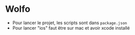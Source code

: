 # Wolfo

- Pour lancer le projet, les scripts sont dans `package.json`
- Pour lancer "ios" faut être sur mac et avoir xcode installé

